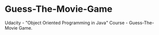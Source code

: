 # Guess-The-Movie-Game
Udacity - "Object Oriented Programming in Java" Course - Guess-The-Movie Game.
